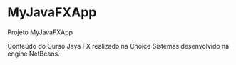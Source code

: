 # MyJavaFXApp

Projeto MyJavaFXApp

Conteúdo do Curso Java FX realizado na Choice Sistemas desenvolvido na engine NetBeans.
